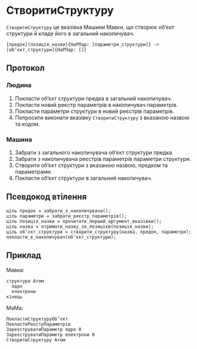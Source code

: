 # СтворитиСтруктуру

`СтворитиСтруктуру` <keyword>це</keyword> вказівка <subject>Машини Мавки</subject>, що створює обʼєкт структури й кладе
його в загальний накопичувач.

```
[предок](позиція_назви){НаРПар: [параметри_структури]} -> [обʼєкт_структури]{НаРПар: []}
```

## Протокол

### Людина

1. Покласти обʼєкт структури предка в загальний накопичувач.
2. Покласти новий реєстр параметрів в накопичувач параметрів.
3. Покласти параметри структури в новий реєстрів параметрів.
4. Попросити виконати вказівку `СтворитиСтруктуру` з вказаною назвою та кодом.

### Машина

1. Забрати з загального накопичувача обʼєкт структури предка.
2. Забрати з накопичувача реєстрів параметрів параметри структури.
3. Створити обʼєкт структури з вказаною назвою, предком та параметрами.
4. Покласти обʼєкт структури в загальний накопичувач.

## Псевдокод втілення

```ціль
ціль предок = забрати_з_накопичувача();
ціль параметри = забрати_реєстр_параметрів();
ціль позиція_назви = прочитати_перший_аргумент_вказівки();
ціль назва = отримати_назву_за_позицією(позиція_назви);
ціль обʼєкт_структури = створити_структуру(назва, предок, параметри);
покласти_в_накопичувач(обʼєкт_структури);
```

## Приклад

<subject>Мавка</subject>:

```мавка
структура Атом
  ядро
  електрони
кінець
```

<subject>МаМа</subject>:

```мама
ПокластиСтруктуруОбʼєкт
ПокластиРеєстрПараметрів
ЗареєструватиПараметр ядро 0
ЗареєструватиПараметр електрони 0
СтворитиСтруктуру Атом
```